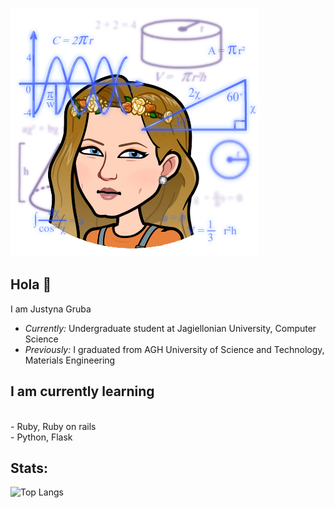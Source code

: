 ![Banner Image](./bitmoji.png)
<h2> Hola 👋 </h2>

I am Justyna Gruba
- <i>Currently: </i> Undergraduate student at Jagiellonian University, Computer Science
- <i>Previously: </i> I graduated from AGH University of Science and Technology, Materials Engineering

<h2> I am currently learning </h2>
<br> - Ruby, Ruby on rails </br>
 - Python, Flask
<h2> Stats: </h2>

![Top Langs](https://github-readme-stats.vercel.app/api/top-langs/?username=justgruba&layout=compact)
